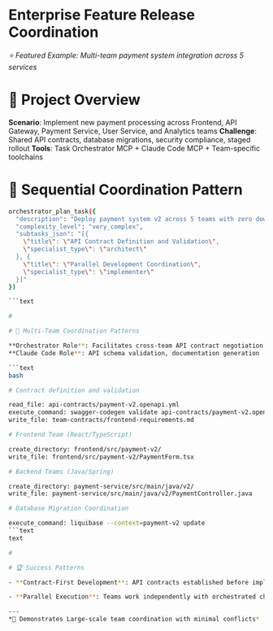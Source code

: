 

# Enterprise Feature Release Coordination

*⭐ Featured Example: Multi-team payment system integration across 5 services*

#

# 🎯 Project Overview

**Scenario**: Implement new payment processing across Frontend, API Gateway, Payment Service, User Service, and Analytics teams
**Challenge**: Shared API contracts, database migrations, security compliance, staged rollout
**Tools**: Task Orchestrator MCP + Claude Code MCP + Team-specific toolchains

#

# 🔄 Sequential Coordination Pattern

```bash
orchestrator_plan_task({
  "description": "Deploy payment system v2 across 5 teams with zero downtime",
  "complexity_level": "very_complex",
  "subtasks_json": "[{
    \"title\": \"API Contract Definition and Validation\",
    \"specialist_type\": \"architect\"
  }, {
    \"title\": \"Parallel Development Coordination\",
    \"specialist_type\": \"implementer\"
  }]"
})

```text

#

# 🔄 Multi-Team Coordination Patterns

**Orchestrator Role**: Facilitates cross-team API contract negotiation
**Claude Code Role**: API schema validation, documentation generation

```text
bash

# Contract definition and validation

read_file: api-contracts/payment-v2.openapi.yml
execute_command: swagger-codegen validate api-contracts/payment-v2.openapi.yml
write_file: team-contracts/frontend-requirements.md

# Frontend Team (React/TypeScript)

create_directory: frontend/src/payment-v2/
write_file: frontend/src/payment-v2/PaymentForm.tsx

# Backend Teams (Java/Spring)

create_directory: payment-service/src/main/java/v2/
write_file: payment-service/src/main/java/v2/PaymentController.java

# Database Migration Coordination

execute_command: liquibase --context=payment-v2 update
```text
text

#

# 🏆 Success Patterns

- **Contract-First Development**: API contracts established before implementation

- **Parallel Execution**: Teams work independently with orchestrated checkpoints

---
*👥 Demonstrates Large-scale team coordination with minimal conflicts*
